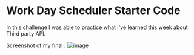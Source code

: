 # Work Day Scheduler Starter Code

In this challenge I was able to practice what I've learned this week about Third party API.

Screenshot of my final : ![image](https://user-images.githubusercontent.com/77369368/176331642-1f0ef3ad-545f-423e-bf0b-4c5a65b612cf.png)

